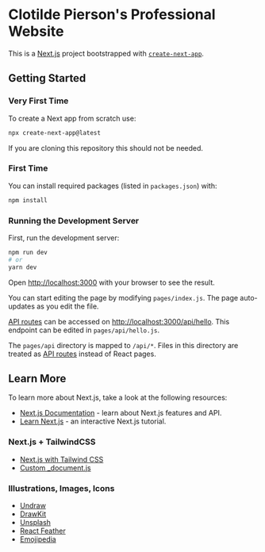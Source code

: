# Clotilde Pierson's Professional Website

This is a [Next.js](https://nextjs.org/) project bootstrapped with [`create-next-app`](https://github.com/vercel/next.js/tree/canary/packages/create-next-app).

## Getting Started

### Very First Time

To create a Next app from scratch use:

```bash
npx create-next-app@latest
```

If you are cloning this repository this should not be needed.

### First Time

You can install required packages (listed in `packages.json`) with:

```bash
npm install
```

### Running the Development Server

First, run the development server:

```bash
npm run dev
# or
yarn dev
```

Open [http://localhost:3000](http://localhost:3000) with your browser to see the result.

You can start editing the page by modifying `pages/index.js`. The page auto-updates as you edit the file.

[API routes](https://nextjs.org/docs/api-routes/introduction) can be accessed on [http://localhost:3000/api/hello](http://localhost:3000/api/hello). This endpoint can be edited in `pages/api/hello.js`.

The `pages/api` directory is mapped to `/api/*`. Files in this directory are treated as [API routes](https://nextjs.org/docs/api-routes/introduction) instead of React pages.

## Learn More

To learn more about Next.js, take a look at the following resources:

- [Next.js Documentation](https://nextjs.org/docs) - learn about Next.js features and API.
- [Learn Next.js](https://nextjs.org/learn) - an interactive Next.js tutorial.

### Next.js + TailwindCSS

- [Next.js with Tailwind CSS](https://tailwindcss.com/docs/guides/nextjs)
- [Custom _document.js](https://nextjs.org/docs/advanced-features/custom-document)

### Illustrations, Images, Icons

- [Undraw](https://undraw.co/)
- [DrawKit](https://drawkit.com)
- [Unsplash](https://unsplash.com)
- [React Feather](https://github.com/feathericons/react-feather)
- [Emojipedia](https://emojipedia.org/)
